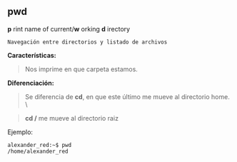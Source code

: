 pwd
--------------------
**p** rint name of current/**w** orking **d** irectory

`Navegación entre directorios y listado de archivos`

**Características:**
>Nos imprime en que carpeta estamos.

**Diferenciación:**
>Se diferencia de **cd**, en que este último me mueve al directorio home. \\

> **cd /** me mueve al directorio raiz

Ejemplo:
```
alexander_red:~$ pwd
/home/alexander_red
```
